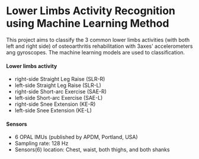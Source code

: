 # Lower Limbs Activity Recognition using Machine Learning Method

This project aims to classify the 3 common lower limbs activities (with both left and right side) of osteoarthritis rehabilitation with 3axes' accelerometers ang gyroscopes. The machine learning models are used to classification.

#### Lower limbs activity
  * right-side Straight Leg Raise (SLR-R)
  * left-side Straight Leg Raise (SLR-L)
  * right-side Short-arc Exercise (SAE-R)
  * left-side Short-arc Exercise (SAE-L)
  * right-side Snee Extension (KE-R)
  * left-side Snee Extension (KE-L)

#### Sensors
 * 6 OPAL IMUs (published by APDM, Portland, USA)
 * Sampling rate: 128 Hz
 * Sensors(6) location:  Chest, waist, both thighs, and both shanks

